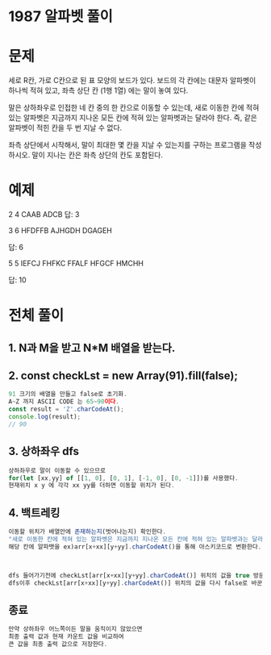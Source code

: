# 1987 알파벳 풀이

# 문제
세로 R칸, 가로 C칸으로 된 표 모양의 보드가 있다. 보드의 각 칸에는 대문자 알파벳이 하나씩 적혀 있고, 좌측 상단 칸 (1행 1열) 에는 말이 놓여 있다.

말은 상하좌우로 인접한 네 칸 중의 한 칸으로 이동할 수 있는데, 새로 이동한 칸에 적혀 있는 알파벳은 지금까지 지나온 모든 칸에 적혀 있는 알파벳과는 달라야 한다. 즉, 같은 알파벳이 적힌 칸을 두 번 지날 수 없다.

좌측 상단에서 시작해서, 말이 최대한 몇 칸을 지날 수 있는지를 구하는 프로그램을 작성하시오. 말이 지나는 칸은 좌측 상단의 칸도 포함된다.

# 예제
2 4
CAAB
ADCB 
답: 3

3 6
HFDFFB
AJHGDH
DGAGEH

답: 6

5 5
IEFCJ
FHFKC
FFALF
HFGCF
HMCHH

답: 10

# 전체 풀이

## 1. N과 M을 받고 N*M 배열을 받는다.

## 2. const checkLst = new Array(91).fill(false);
 ```javascript
91 크기의 배열을 만들고 false로 초기화.
A~Z 까지 ASCII CODE 는 65~90이다.
const result = 'Z'.charCodeAt();
console.log(result);
// 90
```

## 3. 상하좌우 dfs
```javascript
상하좌우로 말이 이동할 수 있으므로 
for(let [xx,yy] of [[1, 0], [0, 1], [-1, 0], [0, -1]])를 사용했다.
현재위치 x y 에 각각 xx yy를 더하면 이동할 위치가 된다.
```

## 4. 백트레킹
```javascript
이동할 위치가 배열안에 존재하는지(벗어나는지) 확인한다.
"새로 이동한 칸에 적혀 있는 알파벳은 지금까지 지나온 모든 칸에 적혀 있는 알파벳과는 달라야 한다."라는 말이 있으므로 
해당 칸에 알파뱃을 ex)arr[x+xx][y+yy].charCodeAt()을 통해 아스키코드로 변환한다.



dfs 들어가기전에 checkLst[arr[x+xx][y+yy].charCodeAt()] 위치의 값을 true 방문했다고 바꾸고
dfs이후 checkLst[arr[x+xx][y+yy].charCodeAt()] 위치의 값을 다시 false로 바꾼다.

```

## 종료
```javascript
만약 상하좌우 어느쪽이든 말을 움직이지 않았으면 
최종 출력 값과 현재 카운트 값을 비교하여
큰 값을 최종 출력 값으로 저장한다.
```

